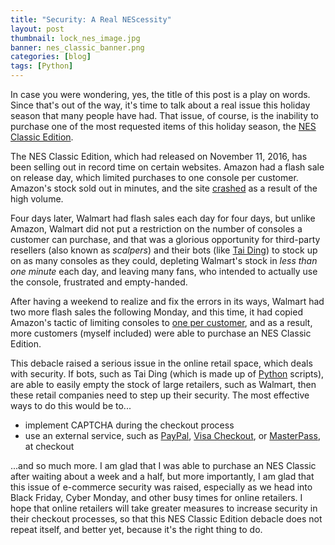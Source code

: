 ```yaml
---
title: "Security: A Real NEScessity"
layout: post
thumbnail: lock_nes_image.jpg
banner: nes_classic_banner.png
categories: [blog]
tags: [Python]
---
```


In case you were wondering, yes, the title of this post is a play on words. Since that's out of the way, it's time to talk about a real issue this holiday season that many people have had. That issue, of course, is the inability to purchase one of the most requested items of this holiday season, the [NES Classic Edition][1].

The NES Classic Edition, which had released on November 11, 2016, has been selling out in record time on certain websites. Amazon had a flash sale on release day, which limited purchases to one console per customer. Amazon's stock sold out in minutes, and the site [crashed][2] as a result of the high volume.

Four days later, Walmart had flash sales each day for four days, but unlike Amazon, Walmart did not put a restriction on the number of consoles a customer can purchase, and that was a glorious opportunity for third-party resellers (also known as _scalpers_) and their bots (like [Tai Ding][3]) to stock up on as many consoles as they could, depleting Walmart's stock in _less than one minute_ each day, and leaving many fans, who intended to actually use the console, frustrated and empty-handed.

After having a weekend to realize and fix the errors in its ways, Walmart had two more flash sales the following Monday, and this time, it had copied Amazon's tactic of limiting consoles to [one per customer][4], and as a result, more customers (myself included) were able to purchase an NES Classic Edition.

This debacle raised a serious issue in the online retail space, which deals with security. If bots, such as Tai Ding (which is made up of [Python][5] scripts), are able to easily empty the stock of large retailers, such as Walmart, then these retail companies need to step up their security. The most effective ways to do this would be to...

* implement CAPTCHA during the checkout process
* use an external service, such as [PayPal][6], [Visa Checkout][7], or [MasterPass][8], at checkout

...and so much more. I am glad that I was able to purchase an NES Classic after waiting about a week and a half, but more importantly, I am glad that this issue of e-commerce security was raised, especially as we head into Black Friday, Cyber Monday, and other busy times for online retailers. I hope that online retailers will take greater measures to increase security in their checkout processes, so that this NES Classic Edition debacle does not repeat itself, and better yet, because it's the right thing to do.

[1]: http://www.nintendo.com/nes-classic/
[2]: http://abc7.com/technology/nes-classic-launch-crashes-amazon/1603006/
[3]: https://twitter.com/TaiDingBot
[4]: http://www.i4u.com/2016/11/117844/nes-classic-stock-walmart-5pm-et-today-and-tuesday-again
[5]: https://twitter.com/PythonKicks/status/799448736111980544
[6]: https://www.paypal.com/
[7]: https://usa.visa.com/pay-with-visa/visa-checkout.html
[8]:https://www.masterpass.com/